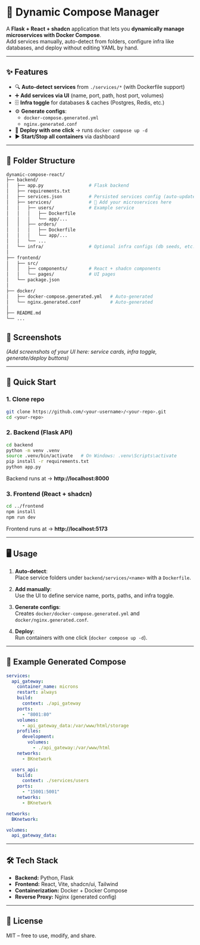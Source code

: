 # 🐳 Dynamic Compose Manager

A **Flask + React + shadcn** application that lets you **dynamically manage microservices with Docker Compose**.  
Add services manually, auto-detect from folders, configure infra like databases, and deploy without editing YAML by hand.

---

## ✨ Features

- 🔍 **Auto-detect services** from `./services/*` (with Dockerfile support)
- ➕ **Add services via UI** (name, port, path, host port, volumes)
- 🗄️ **Infra toggle** for databases & caches (Postgres, Redis, etc.)
- ⚙️ **Generate configs**:
  - `docker-compose.generated.yml`
  - `nginx.generated.conf`
- 🚀 **Deploy with one click** → runs `docker compose up -d`
- ▶️ **Start/Stop all containers** via dashboard

---

## 📂 Folder Structure

```bash
dynamic-compose-react/
├── backend/
│   ├── app.py                 # Flask backend
│   ├── requirements.txt
│   ├── services.json          # Persisted services config (auto-updated)
│   ├── services/              # 📂 Add your microservices here
│   │   ├── users/             # Example service
│   │   │   ├── Dockerfile
│   │   │   └── app/...
│   │   ├── orders/
│   │   │   ├── Dockerfile
│   │   │   └── app/...
│   │   └── ...
│   └── infra/                 # Optional infra configs (db seeds, etc.)
│
├── frontend/
│   ├── src/
│   │   ├── components/        # React + shadcn components
│   │   └── pages/             # UI pages
│   └── package.json
│
├── docker/
│   ├── docker-compose.generated.yml   # Auto-generated
│   └── nginx.generated.conf           # Auto-generated
│
├── README.md
└── ...

```

## 📸 Screenshots

_(Add screenshots of your UI here: service cards, infra toggle, generate/deploy buttons)_

---

## 🚀 Quick Start

### 1. Clone repo

```bash
git clone https://github.com/<your-username>/<your-repo>.git
cd <your-repo>
```

### 2. Backend (Flask API)

```bash
cd backend
python -m venv .venv
source .venv/bin/activate   # On Windows: .venv\Scripts\activate
pip install -r requirements.txt
python app.py
```

Backend runs at → **http://localhost:8000**

### 3. Frontend (React + shadcn)

```bash
cd ../frontend
npm install
npm run dev
```

Frontend runs at → **http://localhost:5173**

---

## 🖥️ Usage

1. **Auto-detect**:  
   Place service folders under `backend/services/<name>` with a `Dockerfile`.

2. **Add manually**:  
   Use the UI to define service name, ports, paths, and infra toggle.

3. **Generate configs**:  
   Creates `docker/docker-compose.generated.yml` and `docker/nginx.generated.conf`.

4. **Deploy**:  
   Run containers with one click (`docker compose up -d`).

---

## 📂 Example Generated Compose

```yaml
services:
  api_gateway:
    container_name: microns
    restart: always
    build:
      context: ./api_gateway
    ports:
      - "8001:80"
    volumes:
      - api_gateway_data:/var/www/html/storage
    profiles:
      development:
        volumes:
          - ./api_gateway:/var/www/html
    networks:
      - BKnetwork

  users_api:
    build:
      context: ./services/users
    ports:
      - "15001:5001"
    networks:
      - BKnetwork

networks:
  BKnetwork:

volumes:
  api_gateway_data:
```

---

## 🛠️ Tech Stack

- **Backend:** Python, Flask
- **Frontend:** React, Vite, shadcn/ui, Tailwind
- **Containerization:** Docker + Docker Compose
- **Reverse Proxy:** Nginx (generated config)

---

## 📜 License

MIT – free to use, modify, and share.
